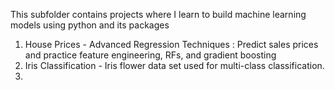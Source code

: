 This subfolder contains projects where I learn to build machine learning models using python and its packages
1) House Prices - Advanced Regression Techniques : Predict sales prices and practice feature engineering, RFs, and gradient boosting
2) Iris Classification - Iris flower data set used for multi-class classification.
3) 
